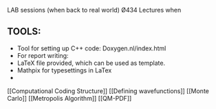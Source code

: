 LAB sessions (when back to real world) Ø434
Lectures when 

## TOOLS:
- Tool for setting up C++ code: Doxygen.nl/index.html
- For report writing:
- LaTeX file provided, which can be used as template.
- Mathpix for typesettings in LaTex
- 

[[Computational Coding Structure]]
[[Defining wavefunctions]]
[[Monte Carlo]]
[[Metropolis Algorithm]]
[[QM-PDF]]
